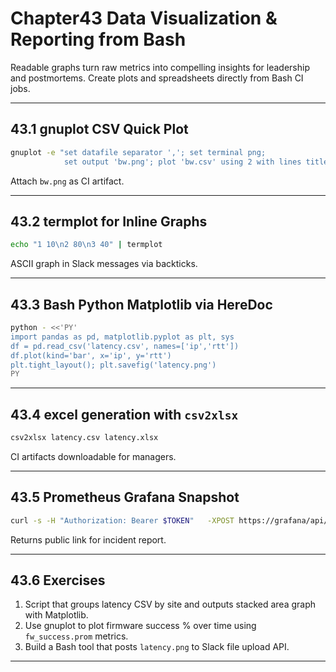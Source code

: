 
# Chapter43  Data Visualization & Reporting from Bash

Readable graphs turn raw metrics into compelling insights for leadership and
postmortems. Create plots and spreadsheets directly from Bash CI jobs.

---

## 43.1  gnuplot CSV Quick Plot

```bash
gnuplot -e "set datafile separator ','; set terminal png;
            set output 'bw.png'; plot 'bw.csv' using 2 with lines title 'bps'"
```

Attach `bw.png` as CI artifact.

---

## 43.2  termplot for Inline Graphs

```bash
echo "1 10\n2 80\n3 40" | termplot
```

ASCII graph in Slack messages via backticks.

---

## 43.3  Bash  Python Matplotlib via HereDoc

```bash
python - <<'PY'
import pandas as pd, matplotlib.pyplot as plt, sys
df = pd.read_csv('latency.csv', names=['ip','rtt'])
df.plot(kind='bar', x='ip', y='rtt')
plt.tight_layout(); plt.savefig('latency.png')
PY
```

---

## 43.4  excel generation with `csv2xlsx`

```bash
csv2xlsx latency.csv latency.xlsx
```

CI artifacts downloadable for managers.

---

## 43.5  Prometheus  Grafana Snapshot

```bash
curl -s -H "Authorization: Bearer $TOKEN"   -XPOST https://grafana/api/snapshots   -d '{"dashboard":{"id":17},"expires":"3600"}'
```

Returns public link for incident report.

---

## 43.6  Exercises

1. Script that groups latency CSV by site and outputs stacked area graph with
   Matplotlib.  
2. Use gnuplot to plot firmware success % over time using `fw_success.prom`
   metrics.  
3. Build a Bash tool that posts `latency.png` to Slack file upload API.

---
